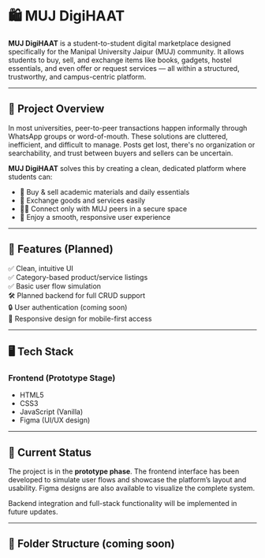 # 🛍️ MUJ DigiHAAT

**MUJ DigiHAAT** is a student-to-student digital marketplace designed specifically for the Manipal University Jaipur (MUJ) community. It allows students to buy, sell, and exchange items like books, gadgets, hostel essentials, and even offer or request services — all within a structured, trustworthy, and campus-centric platform.

---

## 🚀 Project Overview

In most universities, peer-to-peer transactions happen informally through WhatsApp groups or word-of-mouth. These solutions are cluttered, inefficient, and difficult to manage. Posts get lost, there's no organization or searchability, and trust between buyers and sellers can be uncertain.

**MUJ DigiHAAT** solves this by creating a clean, dedicated platform where students can:
- 🛒 Buy & sell academic materials and daily essentials
- 🔁 Exchange goods and services easily
- 👨‍🎓 Connect only with MUJ peers in a secure space
- 📱 Enjoy a smooth, responsive user experience

---

## 🎯 Features (Planned)

✅ Clean, intuitive UI  
✅ Category-based product/service listings  
✅ Basic user flow simulation  
🛠️ Planned backend for full CRUD support  
🔒 User authentication (coming soon)  
📱 Responsive design for mobile-first access  

---

## 🖥️ Tech Stack

### **Frontend (Prototype Stage)**
- HTML5
- CSS3
- JavaScript (Vanilla)
- Figma (UI/UX design)

---

## 🧪 Current Status

The project is in the **prototype phase**. The frontend interface has been developed to simulate user flows and showcase the platform’s layout and usability. Figma designs are also available to visualize the complete system.

Backend integration and full-stack functionality will be implemented in future updates.

---

## 📂 Folder Structure (coming soon)

